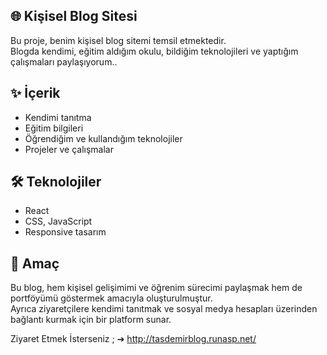 ## 🌐 Kişisel Blog Sitesi

Bu proje, benim kişisel blog sitemi temsil etmektedir.  
Blogda kendimi, eğitim aldığım okulu, bildiğim teknolojileri ve yaptığım çalışmaları paylaşıyorum..

## ✨ İçerik

- Kendimi tanıtma
- Eğitim bilgileri
- Öğrendiğim ve kullandığım teknolojiler
- Projeler ve çalışmalar

## 🛠 Teknolojiler

- React
- CSS, JavaScript
- Responsive tasarım

## 🎯 Amaç

Bu blog, hem kişisel gelişimimi ve öğrenim sürecimi paylaşmak hem de portföyümü göstermek amacıyla oluşturulmuştur.  
Ayrıca ziyaretçilere kendimi tanıtmak ve sosyal medya hesapları üzerinden bağlantı kurmak için bir platform sunar.

Ziyaret Etmek İsterseniz ; 
➔ http://tasdemirblog.runasp.net/
